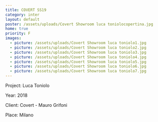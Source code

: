 ```yaml
---
title: COVERT SS19
category: inter
layout: default
poster: /assets/uploads/Covert Showroom luca toniolocopertina.jpg
home: true
priority: F
images:
  - picture: /assets/uploads/Covert Showroom luca toniolo1.jpg
  - picture: /assets/uploads/Covert Showroom luca toniolo2.jpg
  - picture: /assets/uploads/Covert Showroom luca toniolo3.jpg
  - picture: /assets/uploads/Covert Showroom luca toniolo4.jpg
  - picture: /assets/uploads/Covert Showroom luca toniolo5.jpg
  - picture: /assets/uploads/Covert Showroom luca toniolo6.jpg
  - picture: /assets/uploads/Covert Showroom luca toniolo7.jpg
---
```

Project: Luca Toniolo

Year: 2018

Client: Covert - Mauro Grifoni

Place: Milano
